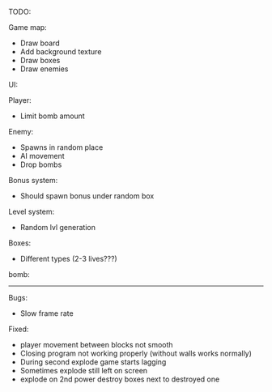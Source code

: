 TODO:

Game map:
  + Draw board
  + Add background texture 
  + Draw boxes
  + Draw enemies

UI: 
  
Player:
  - Limit bomb amount

Enemy:
  - Spawns in random place
  - AI movement
  - Drop bombs 

Bonus system:
  - Should spawn bonus under random box

Level system:
  - Random lvl generation 
  
Boxes:
  - Different types (2-3 lives???)

bomb:

--------------------------------------------
Bugs:
- Slow frame rate

Fixed:
- player movement between blocks not smooth
- Closing program not working properly (without walls works normally)
- During second explode game starts lagging
- Sometimes explode still left on screen
- explode on 2nd power destroy boxes next to destroyed one 






